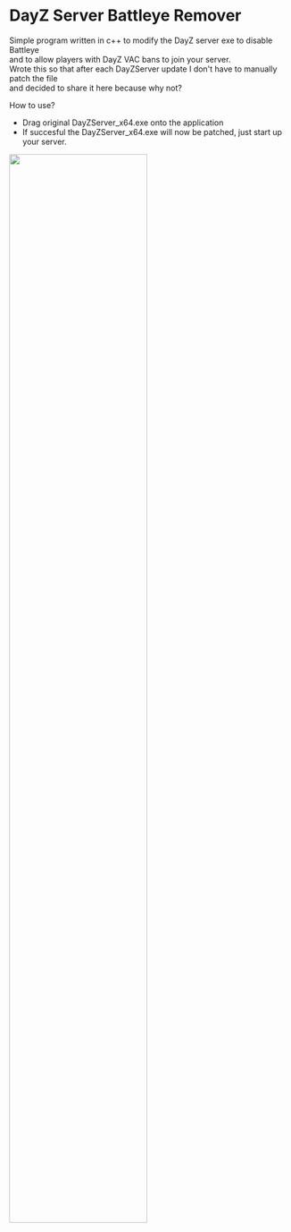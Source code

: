 # DayZ Server Battleye Remover

Simple program written in c++ to modify the DayZ server exe to disable Battleye<br>
and to allow players with DayZ VAC bans to join your server.<br>
Wrote this so that after each DayZServer update I don't have to manually patch the file<br>
and decided to share it here because why not?

How to use?
<ul>
<li>Drag original DayZServer_x64.exe onto the application</li>
<li>If succesful the DayZServer_x64.exe will now be patched, just start up your server.</li>
</ul>

<img src="https://i.imgur.com/ubea0S4.png" width="70%" height="70%">
